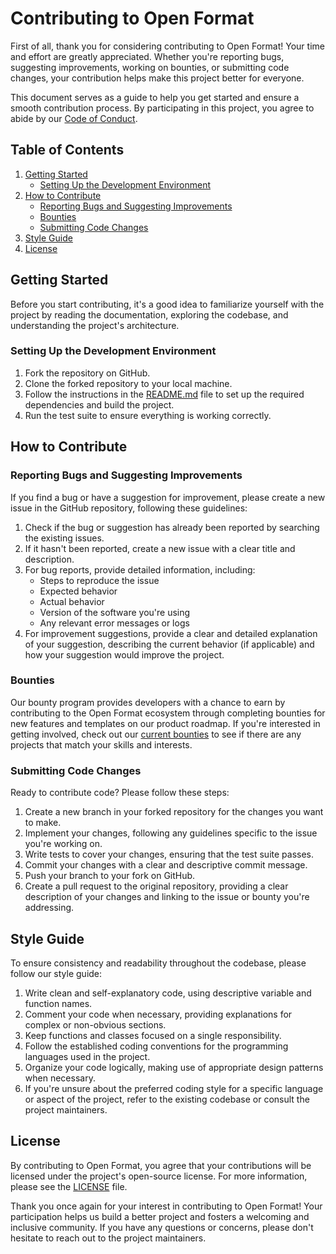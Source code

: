 # Contributing to Open Format

First of all, thank you for considering contributing to Open Format! Your time and effort are greatly appreciated. Whether you're reporting bugs, suggesting improvements, working on bounties, or submitting code changes, your contribution helps make this project better for everyone.

This document serves as a guide to help you get started and ensure a smooth contribution process. By participating in this project, you agree to abide by our [Code of Conduct](CODE_OF_CONDUCT.md).

## Table of Contents

1. [Getting Started](#getting-started)
   - [Setting Up the Development Environment](#setting-up-the-development-environment)
2. [How to Contribute](#how-to-contribute)
   - [Reporting Bugs and Suggesting Improvements](#reporting-bugs-and-suggesting-improvements)
   - [Bounties](#bounties)
   - [Submitting Code Changes](#submitting-code-changes)
3. [Style Guide](#style-guide)
4. [License](#license)

## Getting Started

Before you start contributing, it's a good idea to familiarize yourself with the project by reading the documentation, exploring the codebase, and understanding the project's architecture.

### Setting Up the Development Environment

1. Fork the repository on GitHub.
2. Clone the forked repository to your local machine.
3. Follow the instructions in the [README.md](README.md) file to set up the required dependencies and build the project.
4. Run the test suite to ensure everything is working correctly.

## How to Contribute

### Reporting Bugs and Suggesting Improvements

If you find a bug or have a suggestion for improvement, please create a new issue in the GitHub repository, following these guidelines:

1. Check if the bug or suggestion has already been reported by searching the existing issues.
2. If it hasn't been reported, create a new issue with a clear title and description.
3. For bug reports, provide detailed information, including:
   - Steps to reproduce the issue
   - Expected behavior
   - Actual behavior
   - Version of the software you're using
   - Any relevant error messages or logs
4. For improvement suggestions, provide a clear and detailed explanation of your suggestion, describing the current behavior (if applicable) and how your suggestion would improve the project.

### Bounties

Our bounty program provides developers with a chance to earn by contributing to the Open Format ecosystem through completing bounties for new features and templates on our product roadmap. If you're interested in getting involved, check out our [current bounties](https://github.com/orgs/open-format/projects) to see if there are any projects that match your skills and interests.

### Submitting Code Changes

Ready to contribute code? Please follow these steps:

1. Create a new branch in your forked repository for the changes you want to make.
2. Implement your changes, following any guidelines specific to the issue you're working on.
3. Write tests to cover your changes, ensuring that the test suite passes.
4. Commit your changes with a clear and descriptive commit message.
5. Push your branch to your fork on GitHub.
6. Create a pull request to the original repository, providing a clear description of your changes and linking to the issue or bounty you're addressing.

## Style Guide

To ensure consistency and readability throughout the codebase, please follow our style guide:

1. Write clean and self-explanatory code, using descriptive variable and function names.
2. Comment your code when necessary, providing explanations for complex or non-obvious sections.
3. Keep functions and classes focused on a single responsibility.
4. Follow the established coding conventions for the programming languages used in the project.
5. Organize your code logically, making use of appropriate design patterns when necessary.
6. If you're unsure about the preferred coding style for a specific language or aspect of the project, refer to the existing codebase or consult the project maintainers.

## License

By contributing to Open Format, you agree that your contributions will be licensed under the project's open-source license. For more information, please see the [LICENSE](LICENSE) file.

Thank you once again for your interest in contributing to Open Format! Your participation helps us build a better project and fosters a welcoming and inclusive community. If you have any questions or concerns, please don't hesitate to reach out to the project maintainers.
